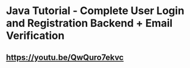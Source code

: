 # Java Tutorial - Complete User Login and Registration Backend + Email Verification
## https://youtu.be/QwQuro7ekvc